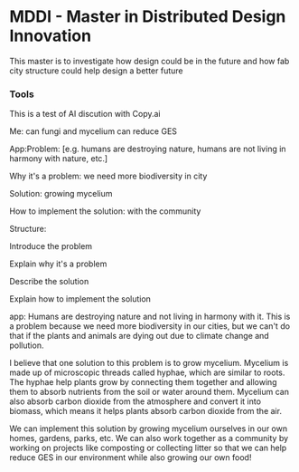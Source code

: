# MDDI - Master in Distributed Design Innovation
This master is to investigate how design could be in the future and how fab city structure could help design a better future

### Tools
This is a test of AI discution with Copy.ai

Me: can fungi and mycelium can reduce GES

App:Problem: [e.g. humans are destroying nature, humans are not living in harmony with nature, etc.]

Why it's a problem: we need more biodiversity in city

Solution: growing mycelium 

How to implement the solution: with the community

Structure:

Introduce the problem

Explain why it's a problem

Describe the solution

Explain how to implement the solution


app: Humans are destroying nature and not living in harmony with it. This is a problem because we need more biodiversity in our cities, but we can't do that if the plants and animals are dying out due to climate change and pollution.

I believe that one solution to this problem is to grow mycelium. Mycelium is made up of microscopic threads called hyphae, which are similar to roots. The hyphae help plants grow by connecting them together and allowing them to absorb nutrients from the soil or water around them. Mycelium can also absorb carbon dioxide from the atmosphere and convert it into biomass, which means it helps plants absorb carbon dioxide from the air.

We can implement this solution by growing mycelium ourselves in our own homes, gardens, parks, etc. We can also work together as a community by working on projects like composting or collecting litter so that we can help reduce GES in our environment while also growing our own food!

